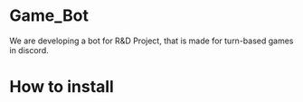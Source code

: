 # Game_Bot
We are developing a bot for R&amp;D Project, that is made for turn-based games in discord.

# How to install
